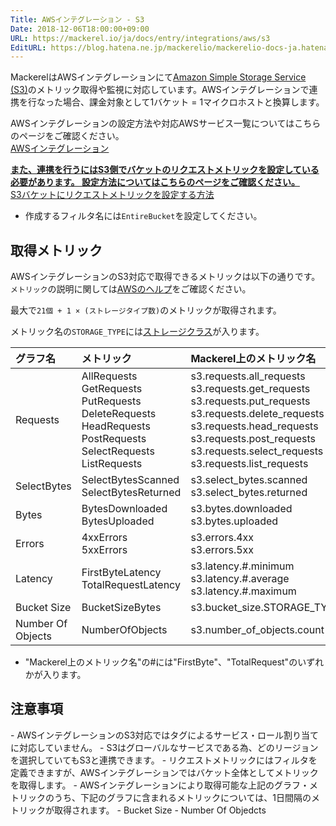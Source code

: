 ```yaml
---
Title: AWSインテグレーション - S3
Date: 2018-12-06T18:00:00+09:00
URL: https://mackerel.io/ja/docs/entry/integrations/aws/s3
EditURL: https://blog.hatena.ne.jp/mackerelio/mackerelio-docs-ja.hatenablog.mackerel.io/atom/entry/10257846132683811124
---
```


MackerelはAWSインテグレーションにて<a href="https://aws.amazon.com/jp/s3/" target="_blank">Amazon Simple Storage Service (S3)</a>のメトリック取得や監視に対応しています。AWSインテグレーションで連携を行なった場合、課金対象として1バケット = 1マイクロホストと換算します。

AWSインテグレーションの設定方法や対応AWSサービス一覧についてはこちらのページをご確認ください。<br>
<a href="https://mackerel.io/ja/docs/entry/integrations/aws">AWSインテグレーション</a>

<b><u>また、連携を行うにはS3側でバケットのリクエストメトリックを設定している必要があります。
設定方法についてはこちらのページをご確認ください。</u></b><br>
<a href="https://docs.aws.amazon.com/ja_jp/AmazonS3/latest/userguide/configure-request-metrics-bucket.html">S3バケットにリクエストメトリックを設定する方法</a>
- 作成するフィルタ名には`EntireBucket`を設定してください。

## 取得メトリック
AWSインテグレーションのS3対応で取得できるメトリックは以下の通りです。`メトリック`の説明に関しては<a href="https://docs.aws.amazon.com/ja_jp/AmazonS3/latest/dev/cloudwatch-monitoring.html" target="_blank">AWSのヘルプ</a>をご確認ください。

最大で`21個 + 1 × (ストレージタイプ数)`のメトリックが取得されます。

メトリック名の`STORAGE_TYPE`には<a href="https://docs.aws.amazon.com/ja_jp/AmazonS3/latest/dev/storage-class-intro.html" target="_blank">ストレージクラス</a>が入ります。

|グラフ名|メトリック|Mackerel上のメトリック名|単位|Statistics|
|:--|:--|:--|:--|:--|
|Requests|AllRequests<br>GetRequests<br>PutRequests<br>DeleteRequests<br>HeadRequests<br>PostRequests<br>SelectRequests<br>ListRequests|s3.requests.all_requests<br>s3.requests.get_requests<br>s3.requests.put_requests<br>s3.requests.delete_requests<br>s3.requests.head_requests<br>s3.requests.post_requests<br>s3.requests.select_requests<br>s3.requests.list_requests|integer|Sum|
|SelectBytes|SelectBytesScanned<br>SelectBytesReturned|s3.select_bytes.scanned<br>s3.select_bytes.returned|bytes|Sum|
|Bytes|BytesDownloaded<br>BytesUploaded|s3.bytes.downloaded<br>s3.bytes.uploaded|bytes|Sum|
|Errors|4xxErrors<br>5xxErrors|s3.errors.4xx<br>s3.errors.5xx|integer|Sum|
|Latency|FirstByteLatency<br>TotalRequestLatency|s3.latency.#.minimum<br>s3.latency.#.average<br>s3.latency.#.maximum|float|Minimum<br>Average<br>Maximum|
|Bucket Size|BucketSizeBytes|s3.bucket_size.STORAGE_TYPE|bytes|Average|
|Number Of Objects|NumberOfObjects|s3.number_of_objects.count|float|Average|

- "Mackerel上のメトリック名"の#には"FirstByte"、"TotalRequest"のいずれかが入ります。

<h2 id="notes">注意事項</h2>
- AWSインテグレーションのS3対応ではタグによるサービス・ロール割り当てに対応していません。
- S3はグローバルなサービスである為、どのリージョンを選択していてもS3と連携できます。
- リクエストメトリックにはフィルタを定義できますが、AWSインテグレーションではバケット全体としてメトリックを取得します。
- AWSインテグレーションにより取得可能な上記のグラフ・メトリックのうち、下記のグラフに含まれるメトリックについては、1日間隔のメトリックが取得されます。
    - Bucket Size
    - Number Of Objedcts
